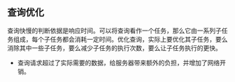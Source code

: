 ## 查询优化

查询快慢的判断依据是响应时间。可以将查询看作一个任务，那么它由一系列子任务组成，每个子任务都会消耗一定时间。优化查询，实际上要优化其子任务，要么消除其中一些子任务，要么减少子任务的执行次数，要么让子任务执行的更快。

- 查询请求超过了实际需要的数据，给服务器带来额外的负担，并增加了网络开销。